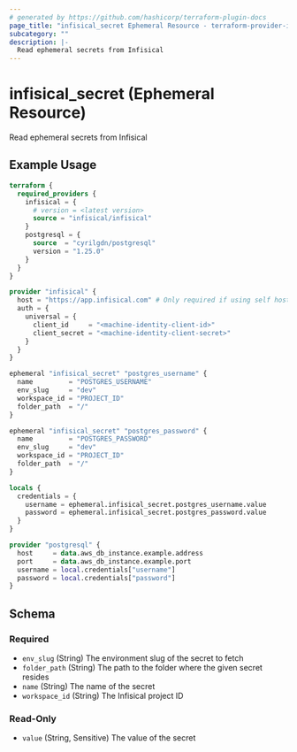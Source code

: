 ```yaml
---
# generated by https://github.com/hashicorp/terraform-plugin-docs
page_title: "infisical_secret Ephemeral Resource - terraform-provider-infisical"
subcategory: ""
description: |-
  Read ephemeral secrets from Infisical
---
```


# infisical_secret (Ephemeral Resource)

Read ephemeral secrets from Infisical

## Example Usage

```terraform
terraform {
  required_providers {
    infisical = {
      # version = <latest version>
      source = "infisical/infisical"
    }
    postgresql = {
      source  = "cyrilgdn/postgresql"
      version = "1.25.0"
    }
  }
}

provider "infisical" {
  host = "https://app.infisical.com" # Only required if using self hosted instance of Infisical, default is https://app.infisical.com
  auth = {
    universal = {
      client_id     = "<machine-identity-client-id>"
      client_secret = "<machine-identity-client-secret>"
    }
  }
}

ephemeral "infisical_secret" "postgres_username" {
  name         = "POSTGRES_USERNAME"
  env_slug     = "dev"
  workspace_id = "PROJECT_ID"
  folder_path  = "/"
}

ephemeral "infisical_secret" "postgres_password" {
  name         = "POSTGRES_PASSWORD"
  env_slug     = "dev"
  workspace_id = "PROJECT_ID"
  folder_path  = "/"
}

locals {
  credentials = {
    username = ephemeral.infisical_secret.postgres_username.value
    password = ephemeral.infisical_secret.postgres_password.value
  }
}

provider "postgresql" {
  host     = data.aws_db_instance.example.address
  port     = data.aws_db_instance.example.port
  username = local.credentials["username"]
  password = local.credentials["password"]
}
```

<!-- schema generated by tfplugindocs -->
## Schema

### Required

- `env_slug` (String) The environment slug of the secret to fetch
- `folder_path` (String) The path to the folder where the given secret resides
- `name` (String) The name of the secret
- `workspace_id` (String) The Infisical project ID

### Read-Only

- `value` (String, Sensitive) The value of the secret
